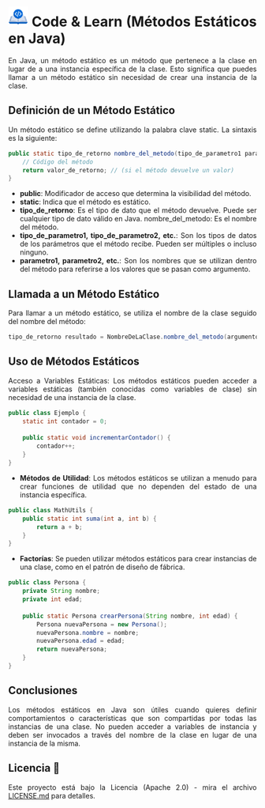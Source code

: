 <div align="justify">

# <img src=../../../../images/coding-book.png width="40"> Code & Learn (Métodos Estáticos en Java)

En Java, un método estático es un método que pertenece a la clase en lugar de a una instancia específica de la clase. Esto significa que puedes llamar a un método estático sin necesidad de crear una instancia de la clase.

## Definición de un Método Estático

Un método estático se define utilizando la palabra clave static. La sintaxis es la siguiente:

```java
public static tipo_de_retorno nombre_del_metodo(tipo_de_parametro1 parametro1, tipo_de_parametro2 parametro2, ...) {
    // Código del método
    return valor_de_retorno; // (si el método devuelve un valor)
}
```

- __public__: Modificador de acceso que determina la visibilidad del método.
- __static__: Indica que el método es estático.
- __tipo_de_retorno__: Es el tipo de dato que el método devuelve. Puede ser cualquier tipo de dato válido en Java.
nombre_del_metodo: Es el nombre del método.
- __tipo_de_parametro1, tipo_de_parametro2, etc.__: Son los tipos de datos de los parámetros que el método recibe. Pueden ser múltiples o incluso ninguno.
- __parametro1, parametro2, etc.__: Son los nombres que se utilizan dentro del método para referirse a los valores que se pasan como argumento.

## Llamada a un Método Estático

Para llamar a un método estático, se utiliza el nombre de la clase seguido del nombre del método:

```java
tipo_de_retorno resultado = NombreDeLaClase.nombre_del_metodo(argumento1, argumento2, ...);
```

## Uso de Métodos Estáticos

Acceso a Variables Estáticas: Los métodos estáticos pueden acceder a variables estáticas (también conocidas como variables de clase) sin necesidad de una instancia de la clase.

```java
public class Ejemplo {
    static int contador = 0;
    
    public static void incrementarContador() {
        contador++;
    }
}
```

- __Métodos de Utilidad__: Los métodos estáticos se utilizan a menudo para crear funciones de utilidad que no dependen del estado de una instancia específica.

```java
public class MathUtils {
    public static int suma(int a, int b) {
        return a + b;
    }
}
```

- __Factorías__: Se pueden utilizar métodos estáticos para crear instancias de una clase, como en el patrón de diseño de fábrica.

```java
public class Persona {
    private String nombre;
    private int edad;
    
    public static Persona crearPersona(String nombre, int edad) {
        Persona nuevaPersona = new Persona();
        nuevaPersona.nombre = nombre;
        nuevaPersona.edad = edad;
        return nuevaPersona;
    }
}
```

## Conclusiones

Los métodos estáticos en Java son útiles cuando quieres definir comportamientos o características que son compartidas por todas las instancias de una clase. No pueden acceder a variables de instancia y deben ser invocados a través del nombre de la clase en lugar de una instancia de la misma.

## Licencia 📄

Este proyecto está bajo la Licencia (Apache 2.0) - mira el archivo [LICENSE.md](../../../../LICENSE) para detalles.

</div>